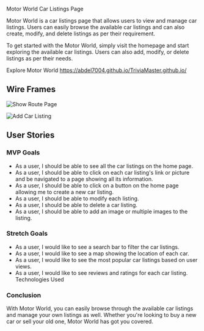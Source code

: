 Motor World Car Listings Page

Motor World is a car listings page that allows users to view and manage car listings. Users can easily browse the available car listings and can also create, modify, and delete listings as per their requirement.

To get started with the Motor World, simply visit the homepage and start exploring the available car listings. Users can also add, modify, or delete listings as per their needs.

Explore Motor World
https://abdel7004.github.io/TriviaMaster.github.io/

## Wire Frames

![Show Route Page](https://imgur.com/a/4iqdX7i.png)

![Add Car Listing](https://imgur.com/a/wlmD3po.png)

## User Stories

### MVP Goals

- As a user, I should be able to see all the car listings on the home page.
- As a user, I should be able to click on each car listing's link or picture and be navigated to a page showing all its information.
- As a user, I should be able to click on a button on the home page allowing me to create a new car listing.
- As a user, I should be able to modify each listing.
- As a user, I should be able to delete a car listing.
- As a user, I should be able to add an image or multiple images to the listing.

### Stretch Goals

- As a user, I would like to see a search bar to filter the car listings.
- As a user, I would like to see a map showing the location of each car.
- As a user, I would like to see the most popular car listings based on user views.
- As a user, I would like to see reviews and ratings for each car listing.
Technologies Used

### Conclusion

With Motor World, you can easily browse through the available car listings and manage your own listings as well. Whether you're looking to buy a new car or sell your old one, Motor World has got you covered.